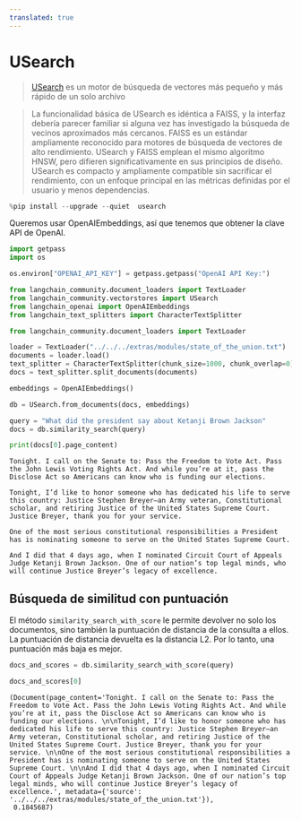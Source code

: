 ```yaml
---
translated: true
---
```


# USearch

>[USearch](https://unum-cloud.github.io/usearch/) es un motor de búsqueda de vectores más pequeño y más rápido de un solo archivo

>La funcionalidad básica de USearch es idéntica a FAISS, y la interfaz debería parecer familiar si alguna vez has investigado la búsqueda de vecinos aproximados más cercanos. FAISS es un estándar ampliamente reconocido para motores de búsqueda de vectores de alto rendimiento. USearch y FAISS emplean el mismo algoritmo HNSW, pero difieren significativamente en sus principios de diseño. USearch es compacto y ampliamente compatible sin sacrificar el rendimiento, con un enfoque principal en las métricas definidas por el usuario y menos dependencias.

```python
%pip install --upgrade --quiet  usearch
```

Queremos usar OpenAIEmbeddings, así que tenemos que obtener la clave API de OpenAI.

```python
import getpass
import os

os.environ["OPENAI_API_KEY"] = getpass.getpass("OpenAI API Key:")
```

```python
from langchain_community.document_loaders import TextLoader
from langchain_community.vectorstores import USearch
from langchain_openai import OpenAIEmbeddings
from langchain_text_splitters import CharacterTextSplitter
```

```python
from langchain_community.document_loaders import TextLoader

loader = TextLoader("../../../extras/modules/state_of_the_union.txt")
documents = loader.load()
text_splitter = CharacterTextSplitter(chunk_size=1000, chunk_overlap=0)
docs = text_splitter.split_documents(documents)

embeddings = OpenAIEmbeddings()
```

```python
db = USearch.from_documents(docs, embeddings)

query = "What did the president say about Ketanji Brown Jackson"
docs = db.similarity_search(query)
```

```python
print(docs[0].page_content)
```

```output
Tonight. I call on the Senate to: Pass the Freedom to Vote Act. Pass the John Lewis Voting Rights Act. And while you’re at it, pass the Disclose Act so Americans can know who is funding our elections.

Tonight, I’d like to honor someone who has dedicated his life to serve this country: Justice Stephen Breyer—an Army veteran, Constitutional scholar, and retiring Justice of the United States Supreme Court. Justice Breyer, thank you for your service.

One of the most serious constitutional responsibilities a President has is nominating someone to serve on the United States Supreme Court.

And I did that 4 days ago, when I nominated Circuit Court of Appeals Judge Ketanji Brown Jackson. One of our nation’s top legal minds, who will continue Justice Breyer’s legacy of excellence.
```

## Búsqueda de similitud con puntuación

El método `similarity_search_with_score` le permite devolver no solo los documentos, sino también la puntuación de distancia de la consulta a ellos. La puntuación de distancia devuelta es la distancia L2. Por lo tanto, una puntuación más baja es mejor.

```python
docs_and_scores = db.similarity_search_with_score(query)
```

```python
docs_and_scores[0]
```

```output
(Document(page_content='Tonight. I call on the Senate to: Pass the Freedom to Vote Act. Pass the John Lewis Voting Rights Act. And while you’re at it, pass the Disclose Act so Americans can know who is funding our elections. \n\nTonight, I’d like to honor someone who has dedicated his life to serve this country: Justice Stephen Breyer—an Army veteran, Constitutional scholar, and retiring Justice of the United States Supreme Court. Justice Breyer, thank you for your service. \n\nOne of the most serious constitutional responsibilities a President has is nominating someone to serve on the United States Supreme Court. \n\nAnd I did that 4 days ago, when I nominated Circuit Court of Appeals Judge Ketanji Brown Jackson. One of our nation’s top legal minds, who will continue Justice Breyer’s legacy of excellence.', metadata={'source': '../../../extras/modules/state_of_the_union.txt'}),
 0.1845687)
```
